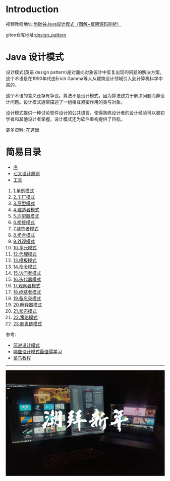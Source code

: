 # Introduction



视频教程地址:[尚硅谷Java设计模式（图解+框架源码剖析）](https://www.bilibili.com/video/BV1G4411c7N4)

gitee仓库地址:[design_pattern](https://gitee.com/victorfengming/design_pattern/)

# Java 设计模式

设计模式(英语 design pattern)是对面向对象设计中反复出现的问题的解决方案。这个术语是在1990年代由Erich Gamma等人从建筑设计领域引入到计算机科学中来的。

这个术语的含义还存有争议。算法不是设计模式，因为算法致力于解决问题而非设计问题。设计模式通常描述了一组相互紧密作用的类与对象。

设计模式提供一种讨论软件设计的公共语言，使得熟练设计者的设计经验可以被初学者和其他设计者掌握。设计模式还为软件重构提供了目标。


更多资料: [在这里](http://victorfengming.gitee.io/course/)

# 简易目录

- [序](03_何时会用到设计模式.md)
- [七大设计原则](05_七大原则.md)
- [工具](23_UML相关.md)

1. [1.单例模式](29_单例_饿汉_静态常量.md)
2. [2.工厂模式](39_工厂模式_简单工厂模式.md)
3. [3.原型模式](49_原型模式_克隆羊.md)
4. [4.建造者模式](55_建造者模式_盖房子.md)
5. [5.适配器模式](./60_适配器模式_工作原理.md)
6. [6.桥接模式](./65_桥接模式_手机问题.md)
7. [7.装饰者模式](./71_装饰者模式_起步.md)
8. [8.组合模式](./77_组合模式_院校展示.md)
9. [9.外观模式](./81_外观模式_影院管理.md)   
10. [10.享元模式](./86_享元模式_网站外包.md)
12. [12.代理模式](91_代理模式_基本介绍.md)
13. [13.模板模式](./96_模板模式_工作原理.md)
14. [14.命令模式](./101_命令模式_工作原理.md)
15. [15.访问者模式](./106_访问者模式_歌手评分.md)
16. [16.迭代器模式](./111_迭代器模式_统一遍历.md)
17. [17.观察者模式](./117_观察者模式_天气预报.md)
18. [18.终结者模式](./123_终结者模式_智能家庭.md)
19. [19.备忘录模式](./127_备忘录模式_游戏角色.md)
20. [20.解释器模式](./131_解释器模式_计算求值.md)
21. [21.状态模式](./136_状态模式_先看原理.md)
22. [22.策略模式](./140_策略模式_鸭子问题.md)
23. [23.职责链模式](./145_职责链模式_采购审批.md)   

参考:
- [简说设计模式](https://www.cnblogs.com/adamjwh/p/9033545.html)
- [哪些设计模式最值得学习](https://kb.cnblogs.com/page/58194/)
- [菜鸟教程](https://www.runoob.com/design-pattern/design-pattern-tutorial.html)
---

![](./img/QQ截图20210209164627.png)


